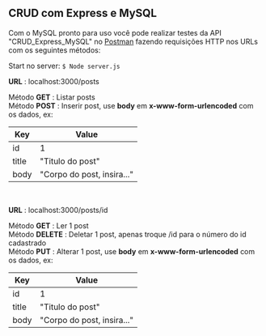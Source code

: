## CRUD com Express e MySQL

Com o MySQL pronto para uso você pode realizar testes da API "CRUD_Express_MySQL" no [Postman](https://www.getpostman.com/downloads/) fazendo requisições HTTP nos URLs com os seguintes métodos:

Start no server: ``$ Node server.js``
<br>

**URL** : localhost:3000/posts <br>

Método **GET** : Listar posts<br>
Método **POST** : Inserir post, use __body__ em  __x-www-form-urlencoded__ com os dados, ex:<br>

Key  | Value
------------- | -------------
id  | 1
title  | "Titulo do post" 
body  | "Corpo do post, insira..." 
<br>

**URL** : localhost:3000/posts/id

Método **GET** : Ler 1 post<br>
Método **DELETE** : Deletar 1 post, apenas troque /id para o número do id cadastrado<br>
Método **PUT** : Alterar 1 post, use __body__ em  __x-www-form-urlencoded__ com os dados, ex:

Key  | Value
------------- | -------------
id  | 1
title  | "Titulo do post" 
body  | "Corpo do post, insira..." 
